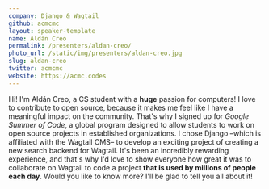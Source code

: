 ```yaml
---
company: Django & Wagtail
github: acmcmc
layout: speaker-template
name: Aldán Creo
permalink: /presenters/aldan-creo/
photo_url: /static/img/presenters/aldan-creo.jpg
slug: aldan-creo
twitter: acmcmc
website: https://acmc.codes
---
```


Hi! I'm Aldán Creo, a CS student with a **huge** passion for computers! I love to contribute to open source, because it makes me feel like I have a meaningful impact on the community. That's why I signed up for *Google Summer of Code*, a global program designed to allow students to work on open source projects in established organizations. I chose Django –which is affiliated with the Wagtail CMS– to develop an exciting project of creating a new search backend for Wagtail. It's been an incredibly rewarding experience, and that's why I'd love to show everyone how great it was to collaborate on Wagtail to code a project **that is used by millions of people each day**. Would you like to know more? I'll be glad to tell you all about it!
